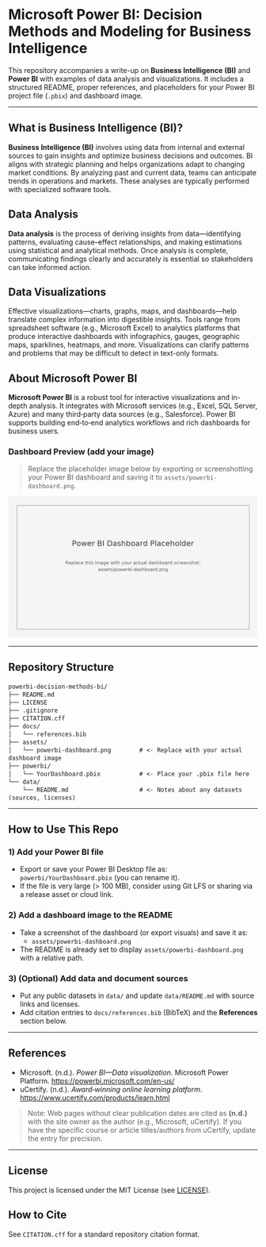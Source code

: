 # Microsoft Power BI: Decision Methods and Modeling for Business Intelligence

This repository accompanies a write-up on **Business Intelligence (BI)** and **Power BI** with examples of data analysis and visualizations. It includes a structured README, proper references, and placeholders for your Power BI project file (`.pbix`) and dashboard image.

---

## What is Business Intelligence (BI)?
**Business Intelligence (BI)** involves using data from internal and external sources to gain insights and optimize business decisions and outcomes. BI aligns with strategic planning and helps organizations adapt to changing market conditions. By analyzing past and current data, teams can anticipate trends in operations and markets. These analyses are typically performed with specialized software tools.

## Data Analysis
**Data analysis** is the process of deriving insights from data—identifying patterns, evaluating cause–effect relationships, and making estimations using statistical and analytical methods. Once analysis is complete, communicating findings clearly and accurately is essential so stakeholders can take informed action.

## Data Visualizations
Effective visualizations—charts, graphs, maps, and dashboards—help translate complex information into digestible insights. Tools range from spreadsheet software (e.g., Microsoft Excel) to analytics platforms that produce interactive dashboards with infographics, gauges, geographic maps, sparklines, heatmaps, and more. Visualizations can clarify patterns and problems that may be difficult to detect in text-only formats.

## About Microsoft Power BI
**Microsoft Power BI** is a robust tool for interactive visualizations and in-depth analysis. It integrates with Microsoft services (e.g., Excel, SQL Server, Azure) and many third‑party data sources (e.g., Salesforce). Power BI supports building end‑to‑end analytics workflows and rich dashboards for business users.

### Dashboard Preview (add your image)
> Replace the placeholder image below by exporting or screenshotting your Power BI dashboard and saving it to `assets/powerbi-dashboard.png`.

![Power BI Dashboard Placeholder](assets/powerbi-dashboard.png)

---

## Repository Structure
```
powerbi-decision-methods-bi/
├── README.md
├── LICENSE
├── .gitignore
├── CITATION.cff
├── docs/
│   └── references.bib
├── assets/
│   └── powerbi-dashboard.png        # <- Replace with your actual dashboard image
├── powerbi/
│   └── YourDashboard.pbix           # <- Place your .pbix file here
└── data/
    └── README.md                    # <- Notes about any datasets (sources, licenses)
```

---

## How to Use This Repo

### 1) Add your Power BI file
- Export or save your Power BI Desktop file as: `powerbi/YourDashboard.pbix` (you can rename it).
- If the file is very large (> 100 MB), consider using Git LFS or sharing via a release asset or cloud link.

### 2) Add a dashboard image to the README
- Take a screenshot of the dashboard (or export visuals) and save it as:
  - `assets/powerbi-dashboard.png`
- The README is already set to display `assets/powerbi-dashboard.png` with a relative path.

### 3) (Optional) Add data and document sources
- Put any public datasets in `data/` and update `data/README.md` with source links and licenses.
- Add citation entries to `docs/references.bib` (BibTeX) and the **References** section below.

---

## References

- Microsoft. (n.d.). *Power BI—Data visualization*. Microsoft Power Platform. https://powerbi.microsoft.com/en-us/
- uCertify. (n.d.). *Award‑winning online learning platform*. https://www.ucertify.com/products/learn.html

> Note: Web pages without clear publication dates are cited as **(n.d.)** with the site owner as the author (e.g., Microsoft, uCertify). If you have the specific course or article titles/authors from uCertify, update the entry for precision.

---

## License
This project is licensed under the MIT License (see [LICENSE](LICENSE)).

## How to Cite
See `CITATION.cff` for a standard repository citation format.
